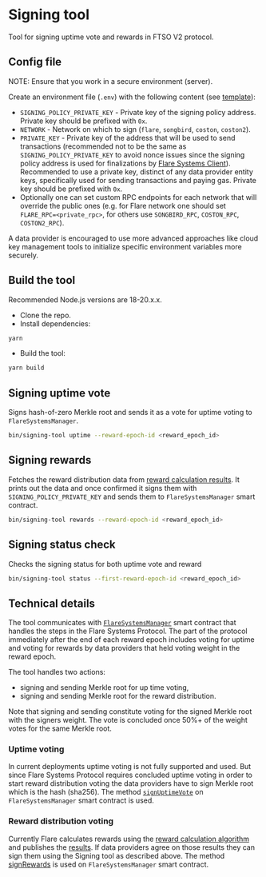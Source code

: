 # Signing tool

Tool for signing uptime vote and rewards in FTSO V2 protocol.

##  Config file
NOTE: Ensure that you work in a secure environment (server).

Create an environment file (`.env`) with the following content (see [template](.env_template)):
- `SIGNING_POLICY_PRIVATE_KEY` - Private key of the signing policy address. Private key should be prefixed with `0x`.
- `NETWORK` - Network on which to sign (`flare`, `songbird`, `coston`, `coston2`).
- `PRIVATE_KEY` - Private key of the address that will be used to send transactions (recommended not to be the same as `SIGNING_POLICY_PRIVATE_KEY` to avoid nonce issues since the signing policy address is used for finalizations by [Flare Systems Client](https://github.com/flare-foundation/flare-system-client)). Recommended to use a private key, distinct of any data provider entity keys, specifically used for sending transactions and paying gas. Private key should be prefixed with `0x`.
- Optionally one can set custom RPC endpoints for each network that will override the public ones (e.g. for Flare network one should set `FLARE_RPC=<private_rpc>`, for others use `SONGBIRD_RPC`, `COSTON_RPC`, `COSTON2_RPC`).

A data provider is encouraged to use more advanced approaches like cloud key management tools to initialize specific environment variables more securely.

## Build the tool

Recommended Node.js versions are 18-20.x.x.
- Clone the repo.
- Install dependencies:
```bash
yarn
```
- Build the tool:
```bash
yarn build
```

## Signing uptime vote

Signs hash-of-zero Merkle root and sends it as a vote for uptime voting to `FlareSystemsManager`.

```bash
bin/signing-tool uptime --reward-epoch-id <reward_epoch_id>
```

## Signing rewards

Fetches the reward distribution data from [reward calculation results](https://github.com/flare-foundation/fsp-rewards/tree/main/). It prints out the data and once confirmed it signs them with `SIGNING_POLICY_PRIVATE_KEY` and sends them to `FlareSystemsManager` smart contract.

```bash
bin/signing-tool rewards --reward-epoch-id <reward_epoch_id>
```

## Signing status check

Checks the signing status for both uptime vote and reward
```bash
bin/signing-tool status --first-reward-epoch-id <reward_epoch_id>
```

## Technical details

The tool communicates with [`FlareSystemsManager`](https://gitlab.com/flarenetwork/flare-smart-contracts-v2/-/blob/main/contracts/protocol/implementation/FlareSystemsManager.sol?ref_type=heads) smart contract that handles the steps in the Flare Systems Protocol.
The part of the protocol immediately after the end of each reward epoch includes voting for uptime and voting for rewards by data providers that held voting weight in the reward epoch.

The tool handles two actions:
- signing and sending Merkle root for up time voting,
- signing and sending Merkle root for the reward distribution.

Note that signing and sending constitute voting for the signed Merkle root with the signers weight. The vote is concluded once 50%+ of the weight votes for the same Merkle root.

### Uptime voting

In current deployments uptime voting is not fully supported and used. But since Flare Systems Protocol requires concluded uptime voting in order to start reward distribution voting the data providers have to sign Merkle root which is the hash (sha256). The method [`signUptimeVote`](https://gitlab.com/flarenetwork/flare-smart-contracts-v2/-/blob/main/contracts/protocol/implementation/FlareSystemsManager.sol?ref_type=heads#L460) on `FlareSystemsManager` smart contract is used.

### Reward distribution voting

Currently Flare calculates rewards using the [reward calculation algorithm](https://github.com/flare-foundation/FTSO-Scaling/blob/main/scripts/rewards/README.md) and publishes the [results](https://github.com/flare-foundation/fsp-rewards/tree/main/). If data providers agree on those results they can sign them using the Signing tool as described above. The method [signRewards](https://github.com/flare-foundation/flare-smart-contracts-v2/blob/main/contracts/protocol/implementation/FlareSystemsManager.sol#L504) is used on `FlareSystemsManager` smart contract.


